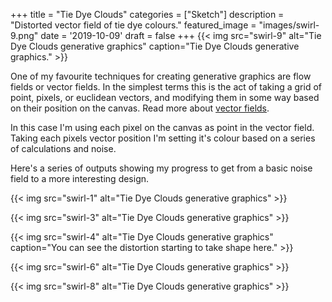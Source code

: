 +++
title = "Tie Dye Clouds"
categories = ["Sketch"]
description = "Distorted vector field of tie dye colours."
featured_image = "images/swirl-9.png"
date = '2019-10-09'
draft = false
+++
{{< img src="swirl-9" alt="Tie Dye Clouds generative graphics" caption="Tie Dye Clouds generative graphics." >}}

One of my favourite techniques for creating generative graphics are flow fields or vector fields. In the simplest terms this is the act of taking a grid of point, pixels, or euclidean vectors, and modifying them in some way based on their position on the canvas. Read more about [vector fields](https://en.wikipedia.org/wiki/Vector_field).

In this case I'm using each pixel on the canvas as point in the vector field. Taking each pixels vector position I'm setting it's colour based on a series of calculations and noise.

Here's a series of outputs showing my progress to get from a basic noise field to a more interesting design.

{{< img src="swirl-1" alt="Tie Dye Clouds generative graphics" >}}

{{< img src="swirl-3" alt="Tie Dye Clouds generative graphics" >}}

{{< img src="swirl-4" alt="Tie Dye Clouds generative graphics" caption="You can see the distortion starting to take shape here." >}}

{{< img src="swirl-6" alt="Tie Dye Clouds generative graphics" >}}

{{< img src="swirl-8" alt="Tie Dye Clouds generative graphics" >}}
